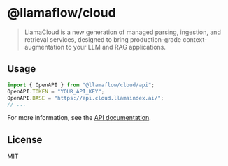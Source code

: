 # @llamaflow/cloud

> LlamaCloud is a new generation of managed parsing, ingestion, and retrieval services, designed to bring production-grade context-augmentation to your LLM and RAG applications.

## Usage

```ts
import { OpenAPI } from "@llamaflow/cloud/api";
OpenAPI.TOKEN = "YOUR_API_KEY";
OpenAPI.BASE = "https://api.cloud.llamaindex.ai/";
// ...
```

For more information, see the [API documentation](https://docs.cloud.llamaindex.ai/).

## License

MIT
